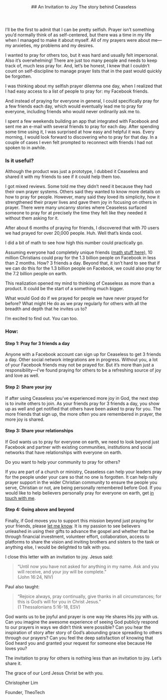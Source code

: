 <header>
## An Invitation to Joy
The story behind Ceaseless
</header>
I’ll be the first to admit that I can be pretty selfish. Prayer isn’t something you’d normally think of as self-centered, but there was a time in my life when I managed to make it about myself. All of my prayers were about me—my anxieties, my problems and my desires.

I wanted to pray for others too, but it was hard and usually felt impersonal. Also it’s overwhelming! There are just too many people and needs to keep track of, much less pray for. And, let’s be honest, I knew that I couldn’t count on self-discipline to manage prayer lists that in the past would quickly be forgotten.

I was thinking about my selfish prayer dilemma one day, when I realized that I had easy access to a list of people to pray for: my Facebook friends. 

And instead of praying for everyone in general, I could specifically pray for a few friends each day, which would eventually lead me to pray for everyone, including friends who would never ordinarily ask me to.

I spent a few weekends building an app that integrated with Facebook and sent me an e-mail with several friends to pray for each day. After spending some time using it, I was surprised at how easy and helpful it was. Every morning, I would look forward to discovering who to pray for that day. In a couple of cases I even felt prompted to reconnect with friends I had not spoken to in awhile.

### Is it useful?
Although the product was just a prototype, I dubbed it Ceaseless and shared it with my friends to see if it could help them too.

I got mixed reviews. Some told me they didn’t need it because they had their own prayer systems. Others said they wanted to know more details on how to pray for people. However, many said they loved its simplicity, how it strengthened their prayer lives and gave them joy in focusing on others in prayer. There were many uncanny stories where Ceaseless surfaced someone to pray for at precisely the time they felt like they needed it without them asking for it.

After about 6 months of praying for friends, I discovered that with 70 users we had prayed for over 20,000 people. Huh. Well that’s kinda cool. 

I did a bit of math to see how high this number could practically go.

Assuming everyone had completely unique friends ([math stuff here](http://www.ceaselessprayer.com/assets/downloads/ceaseless-required-size-estimate-v1.pdf)), 10 million Christians could pray for the 1.3 billion people on Facebook in less than 2 months. How? 3 friends a day. Beyond that, it isn’t hard to see that if we can do this for the 1.3 billion people on Facebook, we could also pray for the 7.2 billion people on earth.

This realization opened my mind to thinking of Ceaseless as more than a product. It could be the start of a something much bigger.

What would God do if we prayed for people we have never prayed for before? What might He do as we pray regularly for others with all the breadth and depth that he invites us to? 

I’m excited to find out. You can too.

### How:
#### __Step 1: Pray for 3 friends a day__

Anyone with a Facebook account can sign up for Ceaseless to get 3 friends a day. Other social network integrations are in progress. Without you, a lot of your Facebook friends may not be prayed for. But it’s more than just a responsibility—I’ve found praying for others to be a refreshing source of joy and love as well.

#### __Step 2: Share your joy__

If after using Ceaseless you’ve experienced more joy in God, the next step is to invite others to join. As your friends pray for 3 friends a day, you show up as well and get notified that others have been asked to pray for you. The more friends that sign up, the more often you are remembered in prayer, the more joy is shared.

#### __Step 3: Share your relationships__

If God wants us to pray for everyone on earth, we need to look beyond just Facebook and partner with existing communities, institutions and social networks that have relationships with everyone on earth. 

Do you want to help your community to pray for others? 

If you are part of a church or ministry, Ceaseless can help your leaders pray for the people under your care so that no one is forgotten. It can help rally prayer support in the wider Christian community to ensure the people you serve, Christian or not, are being personally remembered before God. If you would like to help believers personally pray for everyone on earth, get [in touch with me](#cta).

#### __Step 4: Going above and beyond__

Finally, if God moves you to support this mission beyond just praying for your friends, please [let me know](#cta). It is my passion to see believers unleashed in using their gifts to advance the gospel and whether that be through financial investment, volunteer effort, collaboration, access to platforms to share the vision and inviting brothers and sisters to the task or anything else, I would be delighted to talk with you.

I close this letter with an invitation to joy.
Jesus said:
> “Until now you have not asked for anything in my name. Ask and you will receive, and your joy will be complete.” <br/> (John 16:24, NIV) 

Paul also taught:
> “Rejoice always, pray continually, give thanks in all circumstances; for this is God’s will for you in Christ Jesus.” <br/>(1 Thessalonians 5:16-18, ESV)

God wants us to be joyful and prayer is one way He shares His joy with us. Can you imagine the awesome experience of seeing God publicly respond to our prayers in ways we didn’t think were possible? Can you hear the inspiration of story after story of God’s abounding grace spreading to others through our prayers? Can you feel the deep satisfaction of knowing that God heard you and granted your request for someone else because He loves you? 

The invitation to pray for others is nothing less than an invitation to joy. Let’s share it.


The grace of our Lord Jesus Christ be with you.

Christopher Lim

Founder, TheoTech


